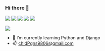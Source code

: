 ### Hi there 👋
<a>
  <img src="https://img.shields.io/badge/Python-3776AB?style=for-the-badge&logo=Python&logoColor=white">
  <img src="https://img.shields.io/badge/html5-E34F26?style=for-the-badge&logo=html5&logoColor=white">
  <img src="https://img.shields.io/badge/CSS3-1572B6?style=for-the-badge&logo=CSS3&logoColor=white">
  <img src="https://img.shields.io/badge/Django-092E20?style=for-the-badge&logo=Django&logoColor=white">
  <img src="https://img.shields.io/badge/Vue-4FC08D?style=for-the-badge&logo=Vue&logoColor=#4FC08D">
</a>

<a><img src="https://github-readme-stats-git-masterrstaa-rickstaa.vercel.app/api?username=ef4555"/></a>

- 🌱 I’m currently learning Python and Django
- 📫 chldPgns9806@gmail.com

